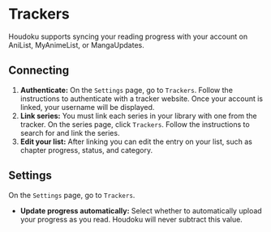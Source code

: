 # Trackers

Houdoku supports syncing your reading progress with your account on AniList, MyAnimeList, or
MangaUpdates.

## Connecting

1. **Authenticate:** On the `Settings` page, go to `Trackers`. Follow the instructions to authenticate
with a tracker website. Once your account is linked, your username will be displayed.
2. **Link series:** You must link each series in your library with one from the tracker. On the series
page, click `Trackers`. Follow the instructions to search for and link the series.
3. **Edit your list:** After linking you can edit the entry on your list, such as chapter progress,
status, and category.

## Settings

On the `Settings` page, go to `Trackers`.

- **Update progress automatically:** Select whether to automatically upload your progress as you
read. Houdoku will never subtract this value.